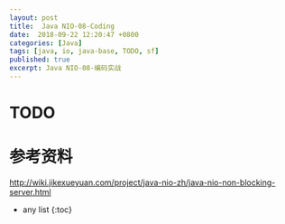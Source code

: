 ```yaml
---
layout: post
title:  Java NIO-08-Coding
date:  2018-09-22 12:20:47 +0800
categories: [Java]
tags: [java, io, java-base, TODO, sf]
published: true
excerpt: Java NIO-08-编码实战
---
```



# TODO


# 参考资料

http://wiki.jikexueyuan.com/project/java-nio-zh/java-nio-non-blocking-server.html


* any list
{:toc}